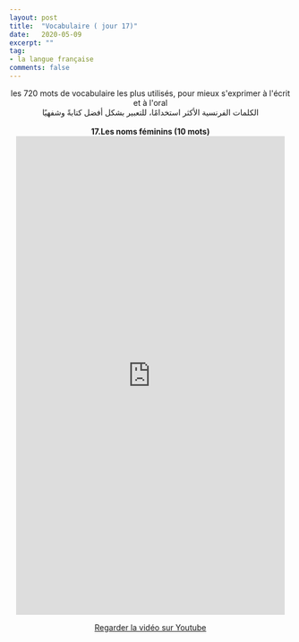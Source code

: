 ```yaml
---
layout: post
title:  "Vocabulaire ( jour 17)"
date:   2020-05-09
excerpt: ""
tag:
- la langue française
comments: false
---
```

 <center>     les 720 mots de vocabulaire les plus utilisés, pour mieux s'exprimer à l'écrit et à l'oral <br> الكلمات الفرنسية الأكثر استخدامًا، للتعبير بشكل أفضل كتابةً وشفهيًا <br><br>     <strong> 17.Les noms féminins (10 mots)</strong>     <br> <iframe width="480" height="853" src="https://www.youtube.com/embed/WTGtsCQ_Zu0" title="youtube video player" frameborder="0" allow="accelerometer, autoplay, clipboard-write, encrypted-media, gyroscope, picture-in-picture, web-share" allowfullscreen></iframe>     <br> <p markdown="0"><a href="https://youtube.com/shorts/WTGtsCQ_Zu0" class="btn btn-danger" target="_blank">Regarder la vidéo sur Youtube</a></p> </center>
